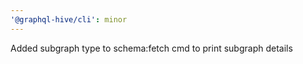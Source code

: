 ```yaml
---
'@graphql-hive/cli': minor
---
```


Added subgraph type to schema:fetch cmd to print subgraph details
